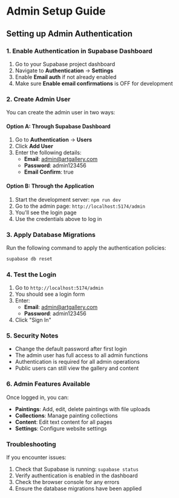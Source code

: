 # Admin Setup Guide

## Setting up Admin Authentication

### 1. Enable Authentication in Supabase Dashboard

1. Go to your Supabase project dashboard
2. Navigate to **Authentication** → **Settings**
3. Enable **Email auth** if not already enabled
4. Make sure **Enable email confirmations** is OFF for development

### 2. Create Admin User

You can create the admin user in two ways:

#### Option A: Through Supabase Dashboard
1. Go to **Authentication** → **Users**
2. Click **Add User**
3. Enter the following details:
   - **Email**: admin@artgallery.com
   - **Password**: admin123456
   - **Email Confirm**: true

#### Option B: Through the Application
1. Start the development server: `npm run dev`
2. Go to the admin page: `http://localhost:5174/admin`
3. You'll see the login page
4. Use the credentials above to log in

### 3. Apply Database Migrations

Run the following command to apply the authentication policies:

```bash
supabase db reset
```

### 4. Test the Login

1. Go to `http://localhost:5174/admin`
2. You should see a login form
3. Enter:
   - **Email**: admin@artgallery.com
   - **Password**: admin123456
4. Click "Sign In"

### 5. Security Notes

- Change the default password after first login
- The admin user has full access to all admin functions
- Authentication is required for all admin operations
- Public users can still view the gallery and content

### 6. Admin Features Available

Once logged in, you can:
- **Paintings**: Add, edit, delete paintings with file uploads
- **Collections**: Manage painting collections
- **Content**: Edit text content for all pages
- **Settings**: Configure website settings

### Troubleshooting

If you encounter issues:
1. Check that Supabase is running: `supabase status`
2. Verify authentication is enabled in the dashboard
3. Check the browser console for any errors
4. Ensure the database migrations have been applied 